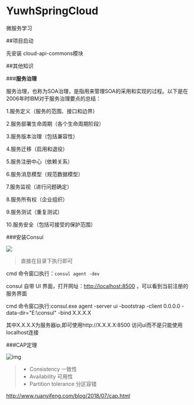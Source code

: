 # YuwhSpringCloud
微服务学习



##项目启动

先安装 cloud-api-commons模块











##其他知识

###**服务治理**

服务治理，也称为SOA治理，是指用来管理SOA的采用和实现的过程。以下是在2006年时IBM对于服务治理要点的总结：

1.服务定义（服务的范围、接口和边界）

2.服务部署生命周期（各个生命周期阶段）

3.服务版本治理（包括兼容性）

4.服务迁移（启用和退役）

5.服务注册中心（依赖关系）

6.服务消息模型（规范数据模型）

7.服务监视（进行问题确定）

8.服务所有权（企业组织）

9.服务测试（重复测试）

10.服务安全（包括可接受的保护范围）

###安装Consul

![](E:\myProject\myResource\YuwhSpringCloud\readmeimg\image-20210224105607749.png)

> 直接在目录下执行即可

cmd 命令窗口执行：`consul agent -dev`

consul 自带 UI 界面，打开网址：[http://localhost:8500](https://link.zhihu.com/?target=http%3A//localhost%3A8500/) ，可以看到当前注册的服务界面

cmd 命令窗口执行:consul.exe agent -server ui -bootstrap -client 0.0.0.0 -data-dir="E:\consul" -bind X.X.X.X

其中X.X.X.X为服务器ip,即可使用http://X.X.X.X:8500 访问ui而不是只能使用localhost连接

###CAP定理

![img](E:\myProject\myResource\YuwhSpringCloud\readmeimg\bg2018071607.jpg)

> - Consistency 一致性
> - Availability 可用性
> - Partition tolerance  分区容错

http://www.ruanyifeng.com/blog/2018/07/cap.html